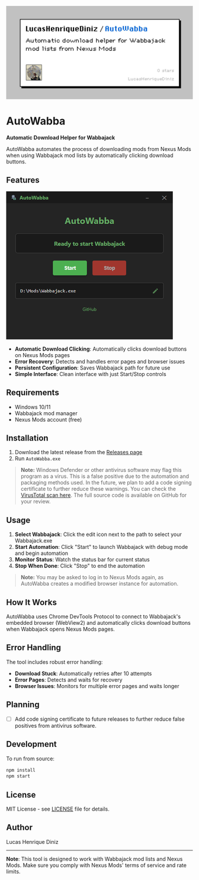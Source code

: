 ![Banner](.github/assets/banner.jpg)

# AutoWabba

**Automatic Download Helper for Wabbajack**

AutoWabba automates the process of downloading mods from Nexus Mods when using Wabbajack mod lists by automatically clicking download buttons.

## Features

![App Showcase](.github/assets/app_showcase.png)

- **Automatic Download Clicking**: Automatically clicks download buttons on Nexus Mods pages
- **Error Recovery**: Detects and handles error pages and browser issues
- **Persistent Configuration**: Saves Wabbajack path for future use
- **Simple Interface**: Clean interface with just Start/Stop controls

## Requirements

- Windows 10/11
- Wabbajack mod manager
- Nexus Mods account (free)

## Installation

1. Download the latest release from the [Releases page](https://github.com/LucasHenriqueDiniz/AutoWabba/releases)
2. Run `AutoWabba.exe`

> **Note:** Windows Defender or other antivirus software may flag this program as a virus. This is a false positive due to the automation and packaging methods used. In the future, we plan to add a code signing certificate to further reduce these warnings. You can check the [VirusTotal scan here](https://www.virustotal.com/gui/file/494c6e157d1280abc9d78e2874efd112ac3b97877492b38f9d0dd46887947570/behavior). The full source code is available on GitHub for your review.

## Usage

1. **Select Wabbajack**: Click the edit icon next to the path to select your Wabbajack.exe
2. **Start Automation**: Click "Start" to launch Wabbajack with debug mode and begin automation
3. **Monitor Status**: Watch the status bar for current status
4. **Stop When Done**: Click "Stop" to end the automation

> **Note:** You may be asked to log in to Nexus Mods again, as AutoWabba creates a modified browser instance for automation.

## How It Works

AutoWabba uses Chrome DevTools Protocol to connect to Wabbajack's embedded browser (WebView2) and automatically clicks download buttons when Wabbajack opens Nexus Mods pages.

## Error Handling

The tool includes robust error handling:

- **Download Stuck**: Automatically retries after 10 attempts
- **Error Pages**: Detects and waits for recovery
- **Browser Issues**: Monitors for multiple error pages and waits longer

## Planning

- [ ] Add code signing certificate to future releases to further reduce false positives from antivirus software.

## Development

To run from source:

```bash
npm install
npm start
```

## License

MIT License - see [LICENSE](LICENSE) file for details.

## Author

Lucas Henrique Diniz

---

**Note**: This tool is designed to work with Wabbajack mod lists and Nexus Mods. Make sure you comply with Nexus Mods' terms of service and rate limits.
